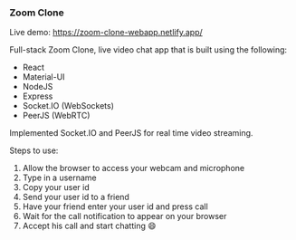### Zoom Clone 

Live demo: https://zoom-clone-webapp.netlify.app/

Full-stack Zoom Clone, live video chat app that is built using the following:
* React
* Material-UI
* NodeJS
* Express
* Socket.IO (WebSockets)
* PeerJS (WebRTC)

Implemented Socket.IO and PeerJS for real time video streaming. 

Steps to use:
1. Allow the browser to access your webcam and microphone
2. Type in a username
3. Copy your user id
4. Send your user id to a friend
5. Have your friend enter your user id and press call
6. Wait for the call notification to appear on your browser
7. Accept his call and start chatting :smile:
